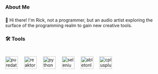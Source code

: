 <h3 align="left">About Me</h3>

###

<p align="left">👋 Hi there! I'm Rick, not a programmer, but an audio artist exploring the surface of the programming realm to gain new creative tools.</p>

###

<h3 align="left">🛠 Tools</h3>

###

<br clear="both">

<div align="left">
  <img src="https://puredata.info/logo.jpg" height="40" alt="puredata logo"  />
  <img width="12" />
  <img src="https://upload.wikimedia.org/wikipedia/commons/thumb/d/d8/NI_Reaktor_Logo.svg/500px-NI_Reaktor_Logo.svg.png" height="40" alt="reaktor logo"  />
  <img width="12" />
  <img src="https://cdn.jsdelivr.net/gh/devicons/devicon/icons/python/python-original.svg" height="40" alt="python logo"  />
  <img width="12" />
  <img src="https://cdn.jsdelivr.net/gh/devicons/devicon/icons/selenium/selenium-original.svg" height="40" alt="selenium logo"  />
  <img width="12" />
  <img src="https://skillicons.dev/icons?i=ableton" height="40" alt="abletonlive logo"  />
  <img width="12" />
  <img src="https://cdn.simpleicons.org/c++/00599C" height="40" alt="cplusplus logo"  />
  <img width="12" />
</div>

###
